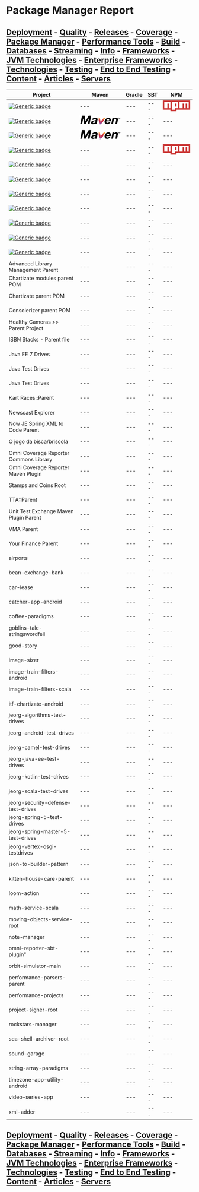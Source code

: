 # Package Manager Report

## [Deployment](./Deployment.md) - [Quality](./Quality.md) - [Releases](./Releases.md) - [Coverage](./Coverage.md) - [Package Manager](./PkgManager.md) - [Performance Tools](./Performance.md) - [Build](./Build.md) - [Databases](./Databases.md) - [Streaming](./Streaming.md) - [Info](./Info.md) - [Frameworks](./Frameworks.md) - [JVM Technologies](./TechJVM.md) - [Enterprise Frameworks](./Enterprise.md) - [Technologies](./Tech.md) - [Testing](./Testing.md) - [End to End Testing](./E2E.md) - [Content](./Content.md) - [Articles](./Articles.md) - [Servers](./Servers.md) 

|Project|Maven|Gradle|SBT|NPM|
|---|---|---|---|---|
|[![Generic badge](https://img.shields.io/static/v1.svg?label=GitLab&message=Bridge%20Management%20Logistics%20🌉&color=informational)](https://gitlab.com/jesperancinha/bridge-logistics)|---|---|---|[![alt text](https://raw.githubusercontent.com/jesperancinha/project-signer/master/project-signer-templates/icons-50/npm-50.png "NPM")](https://www.npmjs.com/)|
|[![Generic badge](https://img.shields.io/static/v1.svg?label=GitHub&message=Buy%20Odd%20Yucca%20Concert🌴&color=informational)](https://github.com/jesperancinha/buy-odd-yucca-concert)|[![alt text](https://raw.githubusercontent.com/jesperancinha/project-signer/master/project-signer-templates/icons-50/apache-maven-50.png "Maven")](https://maven.apache.org/)|---|---|---|
|[![Generic badge](https://img.shields.io/static/v1.svg?label=GitHub&message=Coffee%20Cups%20Kalah%20☕️%20&color=informational)](https://github.com/jesperancinha/mancalaje)|[![alt text](https://raw.githubusercontent.com/jesperancinha/project-signer/master/project-signer-templates/icons-50/apache-maven-50.png "Maven")](https://maven.apache.org/)|---|---|---|
|[![Generic badge](https://img.shields.io/static/v1.svg?label=GitLab&message=Joao%20Filipe%20Sabino%20Esperancinha%20Home&color=informational)](https://gitlab.com/jesperancinha/joao-filipe-sabino-esperancinha-home)|---|---|---|[![alt text](https://raw.githubusercontent.com/jesperancinha/project-signer/master/project-signer-templates/icons-50/npm-50.png "NodeJS")](https://www.npmjs.com/)|
|[![Generic badge](https://img.shields.io/static/v1.svg?label=GitHub&message=Concert%20Demos%20🎸%20&color=informational)](https://github.com/jesperancinha/concert-demos-root)|---|---|---|---|
|[![Generic badge](https://img.shields.io/static/v1.svg?label=GitLab&message=Favourite%20Lyrics%20App🎶&color=informational)](https://gitlab.com/jesperancinha/favourite-lyrics-app)|---|---|---|---|
|[![Generic badge](https://img.shields.io/static/v1.svg?label=GitHub&message=From%20Paris%20to%20Berlin%20????&color=informational)](https://github.com/jesperancinha/from-paris-to-berlin-circuit-breaker)|---|---|---|---|
|[![Generic badge](https://img.shields.io/static/v1.svg?label=GitHub&message=Markdowner&color=informational)](https://github.com/jesperancinha/markdowner)|---|---|---|---|
|[![Generic badge](https://img.shields.io/static/v1.svg?label=GitHub&message=base-converter-android%20⏹&color=informational)](https://github.com/jesperancinha/base-converter-android)|---|---|---|---|
|[![Generic badge](https://img.shields.io/static/v1.svg?label=GitHub&message=matrix-anywhere-android%20⏹&color=informational)](https://github.com/jesperancinha/matrix-anywhere-android)|---|---|---|---|
|[![Generic badge](https://img.shields.io/static/v1.svg?label=GitHub&message=ping-app-android%20🏓&color=informational)](https://github.com/jesperancinha/ping-app-android)|---|---|---|---|
|Advanced Library Management Parent|---|---|---|---|
|Chartizate modules parent POM|---|---|---|---|
|Chartizate parent POM|---|---|---|---|
|Consolerizer parent POM|---|---|---|---|
|Healthy Cameras >> Parent Project|---|---|---|---|
|ISBN Stacks - Parent file|---|---|---|---|
|Java EE 7 Drives|---|---|---|---|
|Java Test Drives|---|---|---|---|
|Java Test Drives|---|---|---|---|
|Kart Races::Parent|---|---|---|---|
|Newscast Explorer|---|---|---|---|
|Now JE Spring XML to Code Parent|---|---|---|---|
|O jogo da bisca/briscola|---|---|---|---|
|Omni Coverage Reporter Commons Library|---|---|---|---|
|Omni Coverage Reporter Maven Plugin|---|---|---|---|
|Stamps and Coins Root|---|---|---|---|
|TTA::Parent|---|---|---|---|
|Unit Test Exchange Maven Plugin Parent|---|---|---|---|
|VMA Parent|---|---|---|---|
|Your Finance Parent|---|---|---|---|
|airports|---|---|---|---|
|bean-exchange-bank|---|---|---|---|
|car-lease|---|---|---|---|
|catcher-app-android|---|---|---|---|
|coffee-paradigms|---|---|---|---|
|goblins-tale-stringswordfell|---|---|---|---|
|good-story|---|---|---|---|
|image-sizer|---|---|---|---|
|image-train-filters-android|---|---|---|---|
|image-train-filters-scala|---|---|---|---|
|itf-chartizate-android|---|---|---|---|
|jeorg-algorithms-test-drives|---|---|---|---|
|jeorg-android-test-drives|---|---|---|---|
|jeorg-camel-test-drives|---|---|---|---|
|jeorg-java-ee-test-drives|---|---|---|---|
|jeorg-kotlin-test-drives|---|---|---|---|
|jeorg-scala-test-drives|---|---|---|---|
|jeorg-security-defense-test-drives|---|---|---|---|
|jeorg-spring-5-test-drives|---|---|---|---|
|jeorg-spring-master-5-test-drives|---|---|---|---|
|jeorg-vertex-osgi-testdrives|---|---|---|---|
|json-to-builder-pattern|---|---|---|---|
|kitten-house-care-parent|---|---|---|---|
|loom-action|---|---|---|---|
|math-service-scala|---|---|---|---|
|moving-objects-service-root|---|---|---|---|
|note-manager|---|---|---|---|
|omni-reporter-sbt-plugin"|---|---|---|---|
|orbit-simulator-main|---|---|---|---|
|performance-parsers-parent|---|---|---|---|
|performance-projects|---|---|---|---|
|project-signer-root|---|---|---|---|
|rockstars-manager|---|---|---|---|
|sea-shell-archiver-root|---|---|---|---|
|sound-garage|---|---|---|---|
|string-array-paradigms|---|---|---|---|
|timezone-app-utility-android|---|---|---|---|
|video-series-app|---|---|---|---|
|xml-adder|---|---|---|---|
## [Deployment](./Deployment.md) - [Quality](./Quality.md) - [Releases](./Releases.md) - [Coverage](./Coverage.md) - [Package Manager](./PkgManager.md) - [Performance Tools](./Performance.md) - [Build](./Build.md) - [Databases](./Databases.md) - [Streaming](./Streaming.md) - [Info](./Info.md) - [Frameworks](./Frameworks.md) - [JVM Technologies](./TechJVM.md) - [Enterprise Frameworks](./Enterprise.md) - [Technologies](./Tech.md) - [Testing](./Testing.md) - [End to End Testing](./E2E.md) - [Content](./Content.md) - [Articles](./Articles.md) - [Servers](./Servers.md) 

